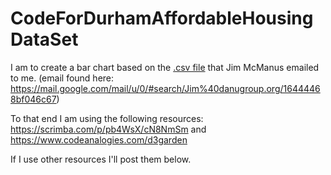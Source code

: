 # CodeForDurhamAffordableHousingDataSet

I am to create a bar chart based on the [.csv file](https://github.com/JamieBort/CodeForDurhamAffordableHousingDataSet/blob/master/SourceFiles/nccountiespopprcchng1017.csv) that Jim McManus emailed to me. (email found here: https://mail.google.com/mail/u/0/#search/Jim%40danugroup.org/16444468bf046c67)

To that end I am using the following resources:
https://scrimba.com/p/pb4WsX/cN8NmSm
and 
https://www.codeanalogies.com/d3garden

If I use other resources I'll post them below.